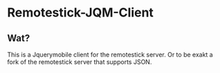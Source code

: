 # Remotestick-JQM-Client

## Wat?
This is a Jquerymobile client for the remotestick server.
Or to be exakt a fork of the remotestick server that supports JSON.